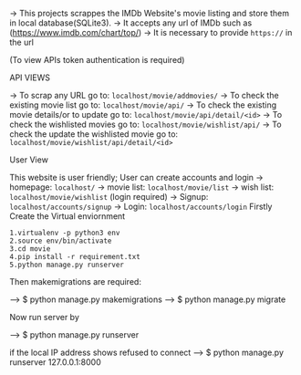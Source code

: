 -> This projects scrappes the IMDb Website's movie listing and store them in local database(SQLite3).
-> It accepts any url of IMDb such as (https://www.imdb.com/chart/top/)
-> It is necessary to provide ```https://``` in the url


(To view APIs token authentication is required)

API VIEWS

-> To scrap any URL go to: ```localhost/movie/addmovies/```
-> To check the existing movie list go to: ```localhost/movie/api/```
-> To check the existing movie details/or to update go to: ```localhost/movie/api/detail/<id>```
-> To check the wishlisted movies go to: ```localhost/movie/wishlist/api/```
-> To check the update the wishlisted movie go to: ```localhost/movie/wishlist/api/detail/<id>```

User View

This website is user friendly;
User can create accounts and login
-> homepage: ```localhost/```
-> movie list: ```localhost/movie/list```
-> wish list: ```localhost/movie/wishlist``` (login required)
-> Signup: ```localhost/accounts/signup```
-> Login: ```localhost/accounts/login```
Firstly Create the Virtual enviornment

```
1.virtualenv -p python3 env
2.source env/bin/activate
3.cd movie
4.pip install -r requirement.txt
5.python manage.py runserver
```

Then makemigrations are required:

 --> $ python manage.py makemigrations
 --> $ python manage.py migrate

 Now run server by

 --> $ python manage.py runserver

if the local IP address shows refused to connect --> $ python manage.py runserver 127.0.0.1:8000
